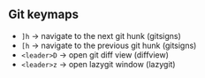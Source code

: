 ## Git keymaps

- `]h` -> navigate to the next git hunk (gitsigns)
- `[h` -> navigate to the previous git hunk (gitsigns)
- `<leader>D` -> open git diff view (diffview)
- `<leader>z` -> open lazygit window (lazygit)
